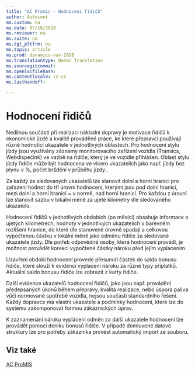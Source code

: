 ```yaml
---
title: "AC Promis - Hodnocení řidičů"
author: Autocont
ms.custom: na
ms.date: 07/18/2018
ms.reviewer: na
ms.suite: na
ms.tgt_pltfrm: na
ms.topic: article
ms.prod: dynamics-nav-2018
ms.translationtype: Human Translation
ms.sourcegitcommit: 
ms.openlocfilehash: 
ms.contentlocale: cs-cz
ms.lasthandoff: 

---
```



# <a name="ac-pm-driver-rating"></a>Hodnocení řidičů

Nedílnou součástí při realizaci nákladní dopravy je motivace řidičů k ekonomické jízdě a kvalitě prováděné práce, ke které přepravci používají různé hodnotící ukazatele v jednotlivých oblastech. Pro hodnocení stylu jízdy jsou využívány záznamy monitorovacího zařízení vozidla (Transics, Webdispečink) ve vazbě na řidiče, který je ve vozidle přihlášen. Oblast stylu jízdy řidiče může být hodnocena ve vícero ukazatelích jako např. jízdy bez plynu v %, počet brždění v průběhu jízdy.. 

Za každý ze sledovaných ukazatelů lze stanovit dolní a horní hranici pro zařazení hodnot do tří úrovní hodnocení, kterými jsou pod dolní hranicí, mezi dolní a horní hranicí = v normě, nad horní hranicí. Pro každou z úrovní lze stanovit sazbu v lokální měně za ujeté kilometry dle sledovaného ukazatele. 

Hodnocení řidičů v jednotlivých obdobích (po měsíci) obsahuje informace o ujetých kilometrech, hodnoty v jednotlivých ukazatelích v barevném rozlišení hranice, do které dle stanovené úrovně spadají a celkovou vypočtenou částku v lokální měně jako odměnu řidiče za sledované ukazatele jízdy. Dle potřeb odpovědné osoby, která hodnocení provádí, je možnost provádět korekci vypočtené částky nároku před jejím vyplacením.

Uzavření období hodnocení provede přesunutí částek do salda bonusu řidiče, které slouží k evidenci vyplacení nároku za různé typy příplatků. Aktuální saldo bonusu řidiče lze zobrazit z karty řidiče.

Další evidence ukazatelů hodnocení řidičů, jako jsou např. provádění předepsaných úkonů během přepravy, kvalita realizace, nebo úspora paliva vůči normované spotřebě vozidla, nejsou součásti standardního řešení. Každý dopravce má vlastní ukazatele a podmínky hodnocení, které lze do systému zakomponovat formou zákaznických úprav.

K zaznamenání nároku vyplácení odměn za další ukazatele hodnocení lze provádět pomocí deníku bonusů řidiče. V případě domluvené datové struktury lze pro potřeby zákazníka provést automatický import ze souboru.

## <a name="see-also"></a>Viz také  
[AC ProMIS](ac-pm-promis.md)